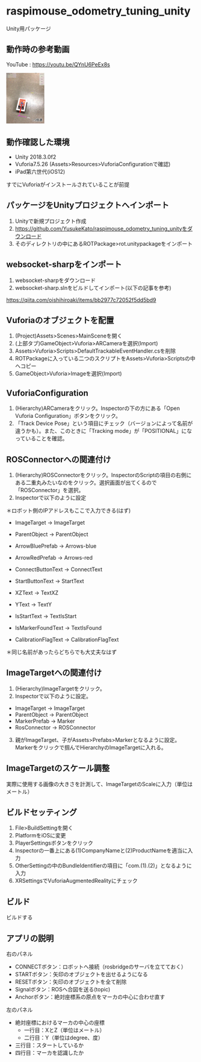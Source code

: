 ﻿# raspimouse_odometry_tuning_unity
Unity用パッケージ

## 動作時の参考動画
YouTube : https://youtu.be/QYnU6PeEx8s

<img src=https://github.com/YusukeKato/Images_Repository/blob/master/ROCLinearTest_1on3_10fps.gif width=20%>

## 動作確認した環境

- Unity 2018.3.0f2
- Vuforia7.5.26 (Assets>Resources>VuforiaConfigurationで確認)
- iPad第六世代(iOS12)

すでにVuforiaがインストールされていることが前提

## パッケージをUnityプロジェクトへインポート
1. Unityで新規プロジェクト作成
2. https://github.com/YusukeKato/raspimouse_odometry_tuning_unityをダウンロード
3. そのディレクトリの中にあるROTPackage>rot.unitypackageをインポート

## websocket-sharpをインポート
1. websocket-sharpをダウンロード
2. websocket-sharp.slnをビルドしてインポート(以下の記事を参考)

https://qiita.com/oishihiroaki/items/bb2977c72052f5dd5bd9

## Vuforiaのオブジェクトを配置
1. (Project)Assets>Scenes>MainSceneを開く 
2. (上部タブ)GameObject>Vuforia>ARCameraを選択(Import)
3. Assets>Vuforia>Scripts>DefaultTrackableEventHandler.csを削除
4. ROTPackageに入っている二つのスクリプトをAssets>Vuforia>Scriptsの中へコピー
5. GameObject>Vuforia>Imageを選択(Import)

## VuforiaConfiguration
1. (Hierarchy)ARCameraをクリック。Inspectorの下の方にある「Open Vuforia Configuration」ボタンをクリック。
2. 「Track Device Pose」という項目にチェック（バージョンによって名前が違うかも）。また、このときに「Tracking mode」が「POSITIONAL」になっていることを確認。

## ROSConnectorへの関連付け
1. (Hierarchy)ROSConnectorをクリック。InspectorのScriptの項目の右側にある二重丸みたいなのをクリック。選択画面が出てくるので「ROSConnector」を選択。
2. Inspectorで以下のように設定

＊ロボット側のIPアドレスもここで入力できる(はず)

- ImageTarget -> ImageTarget
- ParentObject -> ParentObject
- ArrowBluePrefab -> Arrows-blue
- ArrowRedPrefab -> Arrows-red

- ConnectButtonText -> ConnectText
- StartButtonText -> StartText
- XZText -> TextXZ
- YText -> TextY
- IsStartText -> TextIsStart
- IsMarkerFoundText -> TextIsFound
- CalibrationFlagText -> CalibrationFlagText

＊同じ名前があったらどちらでも大丈夫なはず

## ImageTargetへの関連付け
1. (Hierarchy)ImageTargetをクリック。
2. Inspectorで以下のように設定。

- ImageTarget -> ImageTarget
- ParentObject -> ParentObject
- MarkerPrefab -> Marker
- RosConnector -> ROSConnector

3. 親がImageTarget、子がAssets>Prefabs>Markerとなるように設定。Markerをクリックで掴んでHierarchyのImageTargetに入れる。

## ImageTargetのスケール調整
実際に使用する画像の大きさを計測して、ImageTargetのScaleに入力（単位はメートル）

## ビルドセッティング
1. File>BuildSettingを開く
2. PlatformをiOSに変更
3. PlayerSettingsボタンをクリック
4. Inspectorの一番上にある(1)CompanyNameと(2)ProductNameを適当に入力
5. OtherSettingの中のBundleIdentifierの項目に「com.(1).(2)」となるように入力
6. XRSettingsでVuforiaAugmentedRealityにチェック

## ビルド
ビルドする

## アプリの説明

右のパネル

- CONNECTボタン：ロボットへ接続（rosbridgeのサーバを立てておく）
- STARTボタン：矢印のオブジェクトを出せるようになる
- RESETボタン：矢印のオブジェクトを全て削除
- Signalボタン：ROSへ合図を送る(topic)
- Anchorボタン：絶対座標系の原点をマーカの中心に合わせ直す

左のパネル

- 絶対座標におけるマーカの中心の座標
	- 一行目：XとZ（単位はメートル）
	- 二行目：Y（単位はdegree、度）
- 三行目：スタートしているか
- 四行目：マーカを認識したか
